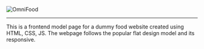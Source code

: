 ![OmniFood](https://github.com/AnkitMish/react-newsapp/blob/master/logos/OmniFood.png)
***
This is a frontend model page for a dummy food website created using HTML, CSS, JS. The webpage follows the popular flat design model and its responsive.
